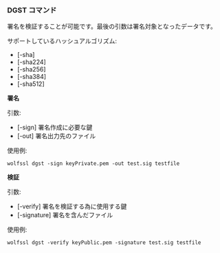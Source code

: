 ### DGST コマンド
署名を検証することが可能です。最後の引数は署名対象となったデータです。

サポートしているハッシュアルゴリズム:     

- [-sha]
- [-sha224]
- [-sha256]
- [-sha384]
- [-sha512]

**署名**

引数:     

- [-sign] 署名作成に必要な鍵
- [-out] 署名出力先のファイル

使用例:
```
wolfssl dgst -sign keyPrivate.pem -out test.sig testfile
```

**検証**

引数:     

- [-verify] 署名を検証する為に使用する鍵
- [-signature] 署名を含んだファイル

使用例:
```
wolfssl dgst -verify keyPublic.pem -signature test.sig testfile
```
